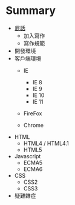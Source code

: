 # Summary

* [屁話](README.md)
   * 加入寫作
   * 寫作規範
* 開發環境
* 客戶端環境
    * IE
        * IE 8
        * IE 9
        * IE 10
        * IE 11
    
    * FireFox
    * Chrome
* HTML
    * HTML4 / HTML4.1
    * HTML5
* Javascript
    * ECMA5
    * ECMA6
* CSS
    * CSS2
    * CSS3
* 疑難雜症


